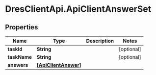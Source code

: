 # DresClientApi.ApiClientAnswerSet

## Properties

Name | Type | Description | Notes
------------ | ------------- | ------------- | -------------
**taskId** | **String** |  | [optional] 
**taskName** | **String** |  | [optional] 
**answers** | [**[ApiClientAnswer]**](ApiClientAnswer.md) |  | 


